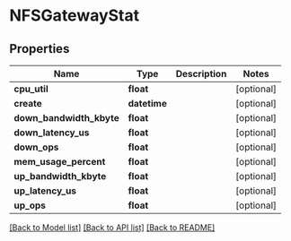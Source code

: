 # NFSGatewayStat

## Properties
Name | Type | Description | Notes
------------ | ------------- | ------------- | -------------
**cpu_util** | **float** |  | [optional] 
**create** | **datetime** |  | [optional] 
**down_bandwidth_kbyte** | **float** |  | [optional] 
**down_latency_us** | **float** |  | [optional] 
**down_ops** | **float** |  | [optional] 
**mem_usage_percent** | **float** |  | [optional] 
**up_bandwidth_kbyte** | **float** |  | [optional] 
**up_latency_us** | **float** |  | [optional] 
**up_ops** | **float** |  | [optional] 

[[Back to Model list]](../README.md#documentation-for-models) [[Back to API list]](../README.md#documentation-for-api-endpoints) [[Back to README]](../README.md)


